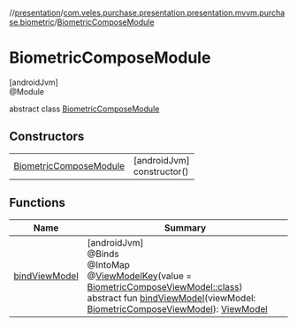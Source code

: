 //[presentation](../../../index.md)/[com.veles.purchase.presentation.presentation.mvvm.purchase.biometric](../index.md)/[BiometricComposeModule](index.md)

# BiometricComposeModule

[androidJvm]\
@Module

abstract class [BiometricComposeModule](index.md)

## Constructors

| | |
|---|---|
| [BiometricComposeModule](-biometric-compose-module.md) | [androidJvm]<br>constructor() |

## Functions

| Name | Summary |
|---|---|
| [bindViewModel](bind-view-model.md) | [androidJvm]<br>@Binds<br>@IntoMap<br>@[ViewModelKey](../../com.veles.purchase.presentation.di.annotation.mapkey/-view-model-key/index.md)(value = [BiometricComposeViewModel::class](../-biometric-compose-view-model/index.md))<br>abstract fun [bindViewModel](bind-view-model.md)(viewModel: [BiometricComposeViewModel](../-biometric-compose-view-model/index.md)): [ViewModel](https://developer.android.com/reference/kotlin/androidx/lifecycle/ViewModel.html) |
